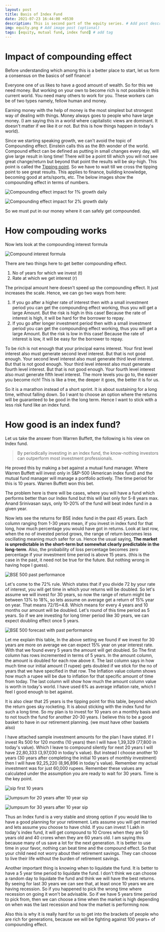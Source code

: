 ```yaml
---
layout: post
title: Basis of Index Fund
date: 2021-07-23 16:44:00 +0530
description: This is second part of the equity series. # Add post description (optional)
img: equity.png # Add image post (optional)
tags: [equity, mutual fund, index fund] # add tag
---
```

# Impact of compounding effect

Before understanding which among this is a better place to start, let us form a consensus on the basics of self finance!

Everyone one of us likes to have a good amount of wealth. So for this we need money. But working on your own to become rich is not possible in this current world. You need many others to work for you. These workers can be of two types namely, fellow human and money.

Earning money with the help of money is the most simplest but strongest way of dealing with things. Money always goes to people who have large money. (I am saying this in a world where capitalistic views are dominant. It doesn't matter if we like it or not. But this is how things happen in today's world).

Since we starting speaking growth, we can't avoid the topic of Compounding effect. Einstein calls this as the 8th wonder of the world. Compound effect can be defined as putting in small changes every day, will give large result in long time! There will be a point till which you will not see great change/return but beyond that point the results will be sky-high. This point is called the <u>Tipping point</u>. So we have to wait till we cross the tipping point to see great results. This applies to finance, building knowledge, becoming good at arts/sports, etc. The below images show the compounding effect in terms of numbers.

![Compounding effect impact for 1% growth daily]({{site.baseurl}}/assets/img/compounding-power-1.jpeg)

![Compounding effect impact for 2% growth daily](https://www.chinasmack.com/wp-content/uploads/chinasmack/2014/01/peoples-daily-sina-weibo-people-who-work-a-bit-harder.jpg)

So we must put in our money where it can safely get compounded.

# How compouding works

Now lets look at the compounding interest formula

![Compound interest formula](https://img.money.com/2021/01/compound-interest-formula.jpg?quality=60)

There are two things here to get better compounding effect.
1. No of years for which we invest (t)
2. Rate at which we get interest (r)

The principal amount here doesn't speed up the compounding effect. It just increases the scale. Hence, we can go two ways from here:
1. If you go after a higher rate of interest then with a small investment period you can get the compounding effect working, thus you will get a large Amount. But the risk is high in this case! Because the rate of interest is high, it will be hard for the borrower to repay.
2. If you go after longer investment period then with a small investment period you can get the compounding effect working, thus you will get a large Amount. But the risk is low in this case! Because the rate of interest is low, it will be easy for the borrower to repay.

To be rich is not enough that your principal earns interest. Your first level interest also must generate second level interest. But that is not good enough. Your second level interest also must generate third level interest. But that is not good enough. Your third level interest also must generate fourth level interest. But that is not good enough. Your fourth level interest also must generate fifth level interest. The more levels you go to, the easier you become rich! This is like a tree, the deeper it goes, the better it is for us.

So it is a marathon instead of a short sprint. It is about sustaining for a long time, without falling down. So I want to choose an option where the returns will be guaranteed to be good in the long term. Hence I want to stick with a less risk fund like an index fund.

# How good is an index fund?

Let us take the answer from Warren Buffett, the following is his view on Index fund.

> By periodically investing in an index fund, the know-nothing investors can outperform most investment professionals.

He proved this by making a bet against a mutual fund manager. Where Warren Buffett will invest only in S&P-500 (American index fund) and the mutual fund manager will manage a portfolio actively. The time period for this is 10 years. Warren Buffett won this bet.

The problem here is there will be cases, where you will have a fund which performs better than our Index fund but this will last only for 5-8 years max. Anand Srinivasan says, only 10-20% of the fund will beat index fund in a given year.

Now lets see the returns for BSE index fund in the past 45 years. Each column ranging from 1-30 years mean, if you invest in index fund for that long, how much percentage you would have got in returns. Look at last row, when the no of invested period grows, the range of return becomes less oscillating meaning much safer for us. Hence the usual saying, **The market is unpredictable in the short-term but somewhat clearly predictable in the long-term**. Also, the probability of loss percentage becomes zero percentage if your investment time period is above 15 years. (this is the case in the past, it need not be true for the future. But nothing wrong in having hope I guess).

![BSE 500 past performance](https://investingfunda.com/wp-content/uploads/2015/04/WhatsApp-Image-2020-05-10-at-2.49.48-PM.jpeg)

Let's come to the 72% rule. Which states that if you divide 72 by your rate of interest, you will get time in which your returns will be doubled. So let's assume we will invest for 30 years, so now the range of return might be between 13% to 18%, so lets assume on average get a return of 15% year on year. That means 72/15=4.8. Which means for every 4 years and 10 months our amount will be doubled. Let's round of this time period as 5 years. So if we are investing for long timer period like 30 years, we can expect doubling effect once 5 years.

![BSE 500 forecast with past performance]({{site.baseurl}}/assets/img/bse_500_forcast_with_past_performance.png)

Let me explain this table, In the above setting we found if we invest for 30 years are more on average we can expect 15% year on year interest rate. With that we found every 5 years the amount will get doubled. So The first column has rows incremented in terms of 5 years. In the amount column, the amount is doubled for each row above it. The last column says in how much time our initial amount (1 rupee) gets doubled if we stick for the no of years that we have specified in that row. The Inflation value column shows how much a rupee will be due to inflation for that specific amount of time from today. The last column will show how much the amount column value is worth in today's world. I have used 6% as average inflation rate, which I feel I good enough to bet against.

It is also clear that 25 years is the tipping point for this table, beyond which the return goes sky rocketing. It is about sticking with the index fund for such a long time. So my plan is to invest for 10 years on a monthly basis and to not touch the fund for another 20-30 years. I believe this to be a good basket to have in our retirement planning. (we must have other baskets also)

I have attached sample investment amounts for the plan I have stated. If I invest Rs 500 for 120 months (10 years) then I will have 1,39,329 (77,800 in today's value). Which I leave to compound silently for next 20 years I will have 22,80,333 (3,97,030 in today's value). But instead I choose another 10 years (30 years after completing the initial 10 years of monthly investment) then I will have 92,25,220 (8,96,896 in today's value). Remember my actual investment was for just 60,000 rupees. Remember these values are calculated under the assumption you are ready to wait for 30 years. Time is the key point.


![sip first 10 years]({{site.baseurl/assets/img/sip_first_10_years.png}})

![lumpsum for 20 years after 10 year sip]({{site.baseurl/assets/img/lumpsum_for_20_years_after_10_year_sip.png}})

![lumpsum for 30 years after 10 year sip]({{site.baseurl/assets/img/lumpsum_for_30_years_after_10_year_sip.png}})

Thus an Index fund is a very stable and strong option if you would like to have a good planning for your retirement. Lets assume you will get married and lets assume you choose to have child. If you can invest 1 Lakh in today's index fund, it will get compound to 10 Crores when they are 50 years old and 40 crores when they are 60 years old. I am saying this because many of us save a lot for the next generation. It is better to use time in your favor, nothing can beat time and the compound effect. So that your child need not worry about their retirement savings. They can choose to live their life without the burden of retirement savings.

Another important thing is knowing when to liquidate the fund. It is better to have a 5 year time period to liquidate the fund. I don't think we can choose a random day to liquidate the fund and think we will have the best returns. By seeing for last 30 years we can see that, at least once 10 years we are having recession. So if you happened to pick the wrong time where recession on going it won't be advisable. So if we have 5 years time period to pick from, then we can choose a time when the market is high depending on when was the last recession and how the market is performing now.

Also this is why it is really hard for us to get into the brackets of people who are rich for generations, because we will be fighting against 100 years+ of compounding effect.